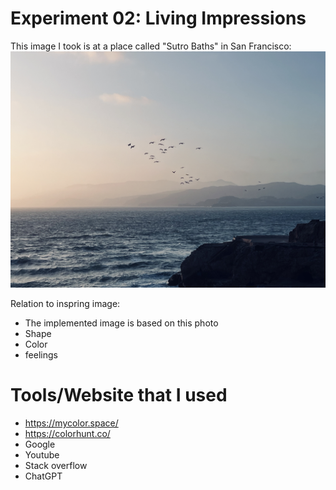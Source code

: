 # Experiment 02: Living Impressions

This image I took is at a place called "Sutro Baths" in San Francisco:
<img src="/img/for-exp2.jpg">

Relation to inspring image:

- The implemented image is based on this photo
- Shape
- Color
- feelings

# Tools/Website that I used

- <https://mycolor.space/>
- <https://colorhunt.co/>
- Google
- Youtube
- Stack overflow
- ChatGPT
